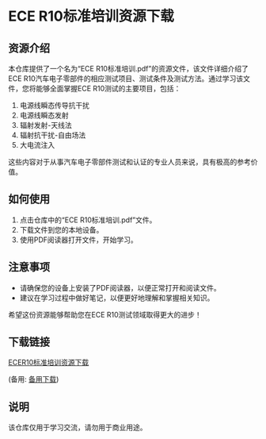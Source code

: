 # ECE R10标准培训资源下载

## 资源介绍

本仓库提供了一个名为“ECE R10标准培训.pdf”的资源文件，该文件详细介绍了ECE R10汽车电子零部件的相应测试项目、测试条件及测试方法。通过学习该文件，您将能够全面掌握ECE R10测试的主要项目，包括：

1. 电源线瞬态传导抗干扰
2. 电源线瞬态发射
3. 辐射发射-天线法
4. 辐射抗干扰-自由场法
5. 大电流注入

这些内容对于从事汽车电子零部件测试和认证的专业人员来说，具有极高的参考价值。

## 如何使用

1. 点击仓库中的“ECE R10标准培训.pdf”文件。
2. 下载文件到您的本地设备。
3. 使用PDF阅读器打开文件，开始学习。

## 注意事项

- 请确保您的设备上安装了PDF阅读器，以便正常打开和阅读文件。
- 建议在学习过程中做好笔记，以便更好地理解和掌握相关知识。

希望这份资源能够帮助您在ECE R10测试领域取得更大的进步！

## 下载链接
[ECER10标准培训资源下载](https://pan.quark.cn/s/0656e2304b56) 

(备用: [备用下载](https://pan.baidu.com/s/1sh4dcYVOHUoHFE8gW8XpeA?pwd=1223))

## 说明

该仓库仅用于学习交流，请勿用于商业用途。
